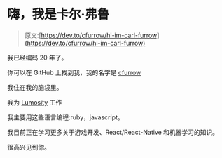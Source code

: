 # 嗨，我是卡尔·弗鲁

> 原文:[https://dev.to/cfurrow/hi-im-carl-furrow](https://dev.to/cfurrow/hi-im-carl-furrow)

我已经编码 20 年了。

你可以在 GitHub 上找到我，我的名字是 [cfurrow](https://github.com/cfurrow)

我住在我的脑袋里。

我为 [Lumosity](https://lumosity.com) 工作

我主要用这些语言编程:ruby，javascript。

我目前正在学习更多关于游戏开发、React/React-Native 和机器学习的知识。

很高兴见到你。